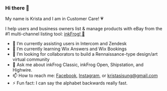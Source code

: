 ### Hi there 👋

My name is Krista and I am in Customer Care! &#128151;<br> 

I help users and business owners list & manage products with eBay from the #1 multi-channel listing tool: <a href="https://www.inkfrog.com">inkFrog! &#128056;</a>

- 🔭 I’m currently assisting users in Intercom and Zendesk
- 🌱 I’m currently learning Wix Answers and Wix Bookings
- 🤔 I’m looking for collaborators to build a Rennaissance-type design/art virtual community
- 💬 Ask me about inkFrog Classic, inkFrog Open, Shipstation, and Highwire.
- 📫 How to reach me: <a href="https://www.facebook.com/kristasisung">Facebook</a>, <a href="https://www.instagram.com/kristasisung">Instagram</a>, or kristasisung@gmail.com 
- ⚡ Fun fact: I can say the alphabet backwards really fast.

<!--
**Ksisung/ksisung** is a ✨ _special_ ✨ repository because its `README.md` (this file) appears on your GitHub profile.

Here are some ideas to get you started:

- 🔭 I’m currently assisting users in Intercom and Zendesk
- 🌱 I’m currently learning about Wix Answers and Wix Bookings
- 🤔 I’m looking for advice on the best avenue to learn coding, recommended schools, etc.
- 💬 Ask me about inkFrog Classic, inkFrog Open and Highwire.com
- 📫 How to reach me: <a href="https://www.facebook.com/kristasisung">Facebook</a>, <a href="https://www.instagram.com/kristasisung">Instagram</a>, or Github
- ⚡ Fun fact: I can say the alphabet backwards really fast.
-->
